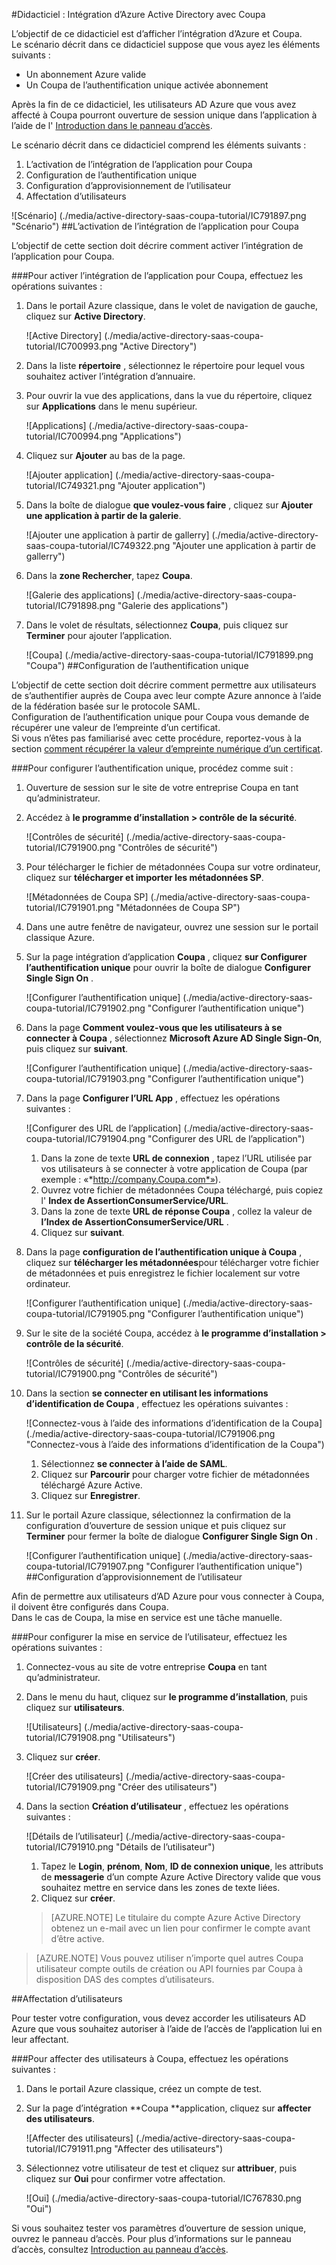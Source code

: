 <properties 
    pageTitle="Didacticiel : Intégration d’Azure Active Directory avec Coupa | Microsoft Azure" 
    description="Apprenez à utiliser Coupa avec Azure Active Directory pour activer l’ouverture de session unique, la mise en service automatique et bien plus encore !" 
    services="active-directory" 
    authors="jeevansd"  
    documentationCenter="na" 
    manager="femila"/>
<tags 
    ms.service="active-directory" 
    ms.devlang="na" 
    ms.topic="article" 
    ms.tgt_pltfrm="na" 
    ms.workload="identity" 
    ms.date="09/29/2016" 
    ms.author="jeedes" />

#<a name="tutorial-azure-active-directory-integration-with-coupa"></a>Didacticiel : Intégration d’Azure Active Directory avec Coupa

L’objectif de ce didacticiel est d’afficher l’intégration d’Azure et Coupa.  
Le scénario décrit dans ce didacticiel suppose que vous ayez les éléments suivants :

-   Un abonnement Azure valide
-   Un Coupa de l’authentification unique activée abonnement

Après la fin de ce didacticiel, les utilisateurs AD Azure que vous avez affecté à Coupa pourront ouverture de session unique dans l’application à l’aide de l' [Introduction dans le panneau d’accès](active-directory-saas-access-panel-introduction.md).

Le scénario décrit dans ce didacticiel comprend les éléments suivants :

1.  L’activation de l’intégration de l’application pour Coupa
2.  Configuration de l’authentification unique
3.  Configuration d’approvisionnement de l’utilisateur
4.  Affectation d’utilisateurs

![Scénario] (./media/active-directory-saas-coupa-tutorial/IC791897.png "Scénario")
##<a name="enabling-the-application-integration-for-coupa"></a>L’activation de l’intégration de l’application pour Coupa

L’objectif de cette section doit décrire comment activer l’intégration de l’application pour Coupa.

###<a name="to-enable-the-application-integration-for-coupa-perform-the-following-steps"></a>Pour activer l’intégration de l’application pour Coupa, effectuez les opérations suivantes :

1.  Dans le portail Azure classique, dans le volet de navigation de gauche, cliquez sur **Active Directory**.

    ![Active Directory] (./media/active-directory-saas-coupa-tutorial/IC700993.png "Active Directory")

2.  Dans la liste **répertoire** , sélectionnez le répertoire pour lequel vous souhaitez activer l’intégration d’annuaire.

3.  Pour ouvrir la vue des applications, dans la vue du répertoire, cliquez sur **Applications** dans le menu supérieur.

    ![Applications] (./media/active-directory-saas-coupa-tutorial/IC700994.png "Applications")

4.  Cliquez sur **Ajouter** au bas de la page.

    ![Ajouter application] (./media/active-directory-saas-coupa-tutorial/IC749321.png "Ajouter application")

5.  Dans la boîte de dialogue **que voulez-vous faire** , cliquez sur **Ajouter une application à partir de la galerie**.

    ![Ajouter une application à partir de gallerry] (./media/active-directory-saas-coupa-tutorial/IC749322.png "Ajouter une application à partir de gallerry")

6.  Dans la **zone Rechercher**, tapez **Coupa**.

    ![Galerie des applications] (./media/active-directory-saas-coupa-tutorial/IC791898.png "Galerie des applications")

7.  Dans le volet de résultats, sélectionnez **Coupa**, puis cliquez sur **Terminer** pour ajouter l’application.

    ![Coupa] (./media/active-directory-saas-coupa-tutorial/IC791899.png "Coupa")
##<a name="configuring-single-sign-on"></a>Configuration de l’authentification unique

L’objectif de cette section doit décrire comment permettre aux utilisateurs de s’authentifier auprès de Coupa avec leur compte Azure annonce à l’aide de la fédération basée sur le protocole SAML.  
Configuration de l’authentification unique pour Coupa vous demande de récupérer une valeur de l’empreinte d’un certificat.  
Si vous n’êtes pas familiarisé avec cette procédure, reportez-vous à la section [comment récupérer la valeur d’empreinte numérique d’un certificat](http://youtu.be/YKQF266SAxI).

###<a name="to-configure-single-sign-on-perform-the-following-steps"></a>Pour configurer l’authentification unique, procédez comme suit :

1.  Ouverture de session sur le site de votre entreprise Coupa en tant qu’administrateur.

2.  Accédez à **le programme d’installation \> contrôle de la sécurité**.

    ![Contrôles de sécurité] (./media/active-directory-saas-coupa-tutorial/IC791900.png "Contrôles de sécurité")

3.  Pour télécharger le fichier de métadonnées Coupa sur votre ordinateur, cliquez sur **télécharger et importer les métadonnées SP**.

    ![Métadonnées de Coupa SP] (./media/active-directory-saas-coupa-tutorial/IC791901.png "Métadonnées de Coupa SP")

4.  Dans une autre fenêtre de navigateur, ouvrez une session sur le portail classique Azure.

5.  Sur la page intégration d’application **Coupa** , cliquez **sur Configurer l’authentification unique** pour ouvrir la boîte de dialogue **Configurer Single Sign On** .

    ![Configurer l’authentification unique] (./media/active-directory-saas-coupa-tutorial/IC791902.png "Configurer l’authentification unique")

6.  Dans la page **Comment voulez-vous que les utilisateurs à se connecter à Coupa** , sélectionnez **Microsoft Azure AD Single Sign-On**, puis cliquez sur **suivant**.

    ![Configurer l’authentification unique] (./media/active-directory-saas-coupa-tutorial/IC791903.png "Configurer l’authentification unique")

7.  Dans la page **Configurer l’URL App** , effectuez les opérations suivantes :

    ![Configurer des URL de l’application] (./media/active-directory-saas-coupa-tutorial/IC791904.png "Configurer des URL de l’application")

    1.  Dans la zone de texte **URL de connexion** , tapez l’URL utilisée par vos utilisateurs à se connecter à votre application de Coupa (par exemple : «*http://company.Coupa.com*»).
    2.  Ouvrez votre fichier de métadonnées Coupa téléchargé, puis copiez l' **Index de AssertionConsumerService/URL**.
    3.  Dans la zone de texte **URL de réponse Coupa** , collez la valeur de **l’Index de AssertionConsumerService/URL** .
    4.  Cliquez sur **suivant**.

8.  Dans la page **configuration de l’authentification unique à Coupa** , cliquez sur **télécharger les métadonnées**pour télécharger votre fichier de métadonnées et puis enregistrez le fichier localement sur votre ordinateur.

    ![Configurer l’authentification unique] (./media/active-directory-saas-coupa-tutorial/IC791905.png "Configurer l’authentification unique")

9.  Sur le site de la société Coupa, accédez à **le programme d’installation \> contrôle de la sécurité**.

    ![Contrôles de sécurité] (./media/active-directory-saas-coupa-tutorial/IC791900.png "Contrôles de sécurité")

10. Dans la section **se connecter en utilisant les informations d’identification de Coupa** , effectuez les opérations suivantes :

    ![Connectez-vous à l’aide des informations d’identification de la Coupa] (./media/active-directory-saas-coupa-tutorial/IC791906.png "Connectez-vous à l’aide des informations d’identification de la Coupa")

    1.  Sélectionnez **se connecter à l’aide de SAML**.
    2.  Cliquez sur **Parcourir** pour charger votre fichier de métadonnées téléchargé Azure Active.
    3.  Cliquez sur **Enregistrer**.

11. Sur le portail Azure classique, sélectionnez la confirmation de la configuration d’ouverture de session unique et puis cliquez sur **Terminer** pour fermer la boîte de dialogue **Configurer Single Sign On** .

    ![Configurer l’authentification unique] (./media/active-directory-saas-coupa-tutorial/IC791907.png "Configurer l’authentification unique")
##<a name="configuring-user-provisioning"></a>Configuration d’approvisionnement de l’utilisateur

Afin de permettre aux utilisateurs d’AD Azure pour vous connecter à Coupa, il doivent être configurés dans Coupa.  
Dans le cas de Coupa, la mise en service est une tâche manuelle.

###<a name="to-configure-user-provisioning-perform-the-following-steps"></a>Pour configurer la mise en service de l’utilisateur, effectuez les opérations suivantes :

1.  Connectez-vous au site de votre entreprise **Coupa** en tant qu’administrateur.

2.  Dans le menu du haut, cliquez sur **le programme d’installation**, puis cliquez sur **utilisateurs**.

    ![Utilisateurs] (./media/active-directory-saas-coupa-tutorial/IC791908.png "Utilisateurs")

3.  Cliquez sur **créer**.

    ![Créer des utilisateurs] (./media/active-directory-saas-coupa-tutorial/IC791909.png "Créer des utilisateurs")

4.  Dans la section **Création d’utilisateur** , effectuez les opérations suivantes :

    ![Détails de l’utilisateur] (./media/active-directory-saas-coupa-tutorial/IC791910.png "Détails de l’utilisateur")

    1.  Tapez le **Login**, **prénom**, **Nom**, **ID de connexion unique**, les attributs de **messagerie** d’un compte Azure Active Directory valide que vous souhaitez mettre en service dans les zones de texte liées.
    2.  Cliquez sur **créer**.

    >[AZURE.NOTE] Le titulaire du compte Azure Active Directory obtenez un e-mail avec un lien pour confirmer le compte avant d’être active.

>[AZURE.NOTE] Vous pouvez utiliser n’importe quel autres Coupa utilisateur compte outils de création ou API fournies par Coupa à disposition DAS des comptes d’utilisateurs.

##<a name="assigning-users"></a>Affectation d’utilisateurs

Pour tester votre configuration, vous devez accorder les utilisateurs AD Azure que vous souhaitez autoriser à l’aide de l’accès de l’application lui en leur affectant.

###<a name="to-assign-users-to-coupa-perform-the-following-steps"></a>Pour affecter des utilisateurs à Coupa, effectuez les opérations suivantes :

1.  Dans le portail Azure classique, créez un compte de test.

2.  Sur la page d’intégration **Coupa **application, cliquez sur **affecter des utilisateurs**.

    ![Affecter des utilisateurs] (./media/active-directory-saas-coupa-tutorial/IC791911.png "Affecter des utilisateurs")

3.  Sélectionnez votre utilisateur de test et cliquez sur **attribuer**, puis cliquez sur **Oui** pour confirmer votre affectation.

    ![Oui] (./media/active-directory-saas-coupa-tutorial/IC767830.png "Oui")

Si vous souhaitez tester vos paramètres d’ouverture de session unique, ouvrez le panneau d’accès. Pour plus d’informations sur le panneau d’accès, consultez [Introduction au panneau d’accès](active-directory-saas-access-panel-introduction.md).
